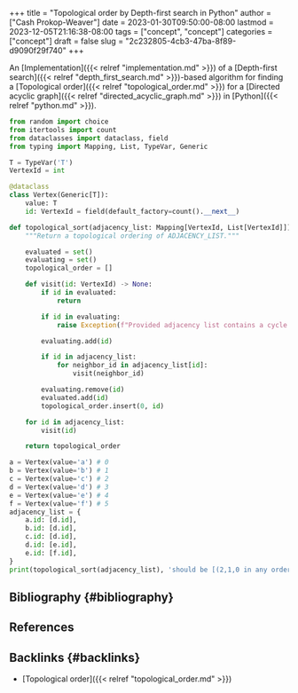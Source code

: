 +++
title = "Topological order by Depth-first search in Python"
author = ["Cash Prokop-Weaver"]
date = 2023-01-30T09:50:00-08:00
lastmod = 2023-12-05T21:16:38-08:00
tags = ["concept", "concept"]
categories = ["concept"]
draft = false
slug = "2c232805-4cb3-47ba-8f89-d9090f29f740"
+++

An [Implementation]({{< relref "implementation.md" >}}) of a [Depth-first search]({{< relref "depth_first_search.md" >}})-based algorithm for finding a [Topological order]({{< relref "topological_order.md" >}}) for a [Directed acyclic graph]({{< relref "directed_acyclic_graph.md" >}}) in [Python]({{< relref "python.md" >}}).

```python
from random import choice
from itertools import count
from dataclasses import dataclass, field
from typing import Mapping, List, TypeVar, Generic

T = TypeVar('T')
VertexId = int

@dataclass
class Vertex(Generic[T]):
    value: T
    id: VertexId = field(default_factory=count().__next__)

def topological_sort(adjacency_list: Mapping[VertexId, List[VertexId]]) -> List[VertexId]:
    """Return a topological ordering of ADJACENCY_LIST."""

    evaluated = set()
    evaluating = set()
    topological_order = []

    def visit(id: VertexId) -> None:
        if id in evaluated:
            return

        if id in evaluating:
            raise Exception(f"Provided adjacency list contains a cycle including {id}")

        evaluating.add(id)

        if id in adjacency_list:
            for neighbor_id in adjacency_list[id]:
                visit(neighbor_id)

        evaluating.remove(id)
        evaluated.add(id)
        topological_order.insert(0, id)

    for id in adjacency_list:
        visit(id)

    return topological_order

a = Vertex(value='a') # 0
b = Vertex(value='b') # 1
c = Vertex(value='c') # 2
d = Vertex(value='d') # 3
e = Vertex(value='e') # 4
f = Vertex(value='f') # 5
adjacency_list = {
    a.id: [d.id],
    b.id: [d.id],
    c.id: [d.id],
    d.id: [e.id],
    e.id: [f.id],
}
print(topological_sort(adjacency_list), 'should be [(2,1,0 in any order), 3, 4, 5]')
```


## Bibliography {#bibliography}

## References

<style>.csl-entry{text-indent: -1.5em; margin-left: 1.5em;}</style><div class="csl-bib-body">
</div>


## Backlinks {#backlinks}

-   [Topological order]({{< relref "topological_order.md" >}})
